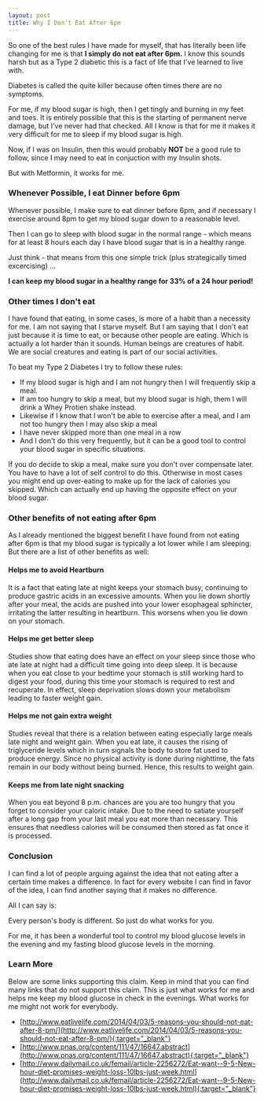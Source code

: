 ```yaml
---
layout: post
title: Why I Don't Eat After 6pm
---
```


So one of the best rules I have made for myself, that has literally been life changing for me is that **I simply do not eat after 6pm.**
I know this sounds harsh but as a Type 2 diabetic this is a fact of life that I've learned to live with.  

Diabetes is called the quite killer because often times there are no symptoms.  

For me, if my blood sugar is high, then I get tingly and burning in my feet and toes.  It is entirely possible that this is the 
starting of permanent nerve damage, but I've never had that checked.  All I know is that for me it makes it very difficult for me to
sleep if my blood sugar is high.

Now, if I was on Insulin, then this would probably **NOT** be a good rule to follow, since I may need to eat in conjuction with my 
Insulin shots.  

But with Metformin, it works for me. 

### Whenever Possible, I eat Dinner before 6pm 

Whenever possible, I make sure to eat dinner before 6pm, and if necessary I exercise around 8pm to get my blood sugar down to 
a reasonable level.

Then I can go to sleep with blood sugar in the normal range - which means for at least 8 hours each day I have blood sugar that
is in a healthy range.

Just think - that means from this one simple trick (plus strategically timed excercising) ...

**I can keep my blood sugar in a healthy range for 33% of a 24 hour period!** 

### Other times I don't eat

I have found that eating, in some cases, is more of a habit than a necessity for me.  I am not saying that I starve myself.  But
I am saying that I don't eat just because it is time to eat, or because other people are eating.  Which is actually a lot harder
than it sounds.  Human beings are creatures of habit.  We are social creatures and eating is part of our social activities.

To beat my Type 2 Diabetes I try to follow these rules:

- If my blood sugar is high and I am not hungry then I will frequently skip a meal.
- If am too hungry to skip a meal, but my blood sugar is high, them I will drink a Whey Protien shake instead.
- Likewise if I know that I won't be able to exercise after a meal, and I am not too hungry then I may also skip a meal
- I have never skipped more than one meal in a row
- And I don't do this very frequently, but it can be a good tool to control your blood sugar in specific situations.

If you do decide to skip a meal, make sure you don't over compensate later.  You have to have a lot of self control to do this. Otherwise in most cases you might end up over-eating to make up for the lack of calories you skipped.  Which can actually end 
up having the opposite effect on your blood sugar.

### Other benefits of not eating after 6pm

As I already mentioned the biggest benefit I have found from not eating after 6pm is that my blood sugar is typically a lot lower
while I am sleeping.  But there are a list of other benefits as well:

#### Helps me to avoid Heartburn

It is a fact that eating late at night keeps your stomach busy, continuing to produce gastric acids in an excessive amounts. When you lie down shortly after your meal, the acids are pushed into your lower esophageal sphincter, irritating the latter resulting in heartburn. This worsens when you lie down on your stomach.

#### Helps me get better sleep

Studies show that eating does have an effect on your sleep since those who ate late at night had a difficult time going into deep sleep. It is because when you eat close to your bedtime your stomach is still working hard to digest your food, during this time your stomach is required to rest and recuperate. In effect, sleep deprivation slows down your metabolism leading to faster weight gain.

#### Helps me not gain extra weight

Studies reveal that there is a relation between eating especially large meals late night and weight gain. When you eat late, it causes the rising of triglyceride levels which in turn signals the body to store fat used to produce energy. Since no physical activity is done during nighttime, the fats remain in our body without being burned. Hence, this results to weight gain.

#### Keeps me from late night snacking

When you eat beyond 8 p.m. chances are you are too hungry that you forget to consider your caloric intake. Due to the need to satiate yourself after a long gap from your last meal you eat more than necessary. This ensures that needless calories will be consumed then stored as fat once it is processed.

### Conclusion

I can find a lot of people arguing against the idea that not eating after a certain time makes a difference.  In fact for 
every website I can find in favor of the idea, I can find another saying that it makes no difference.

All I can say is:  

Every person's body is different.  So just do what works for you.  

For me, it has been a wonderful tool to control my blood glucose levels in the evening and my fasting blood glucose levels in the morning. 

### Learn More

Below are some links supporting this claim.  Keep in mind that you can find many links that do not support this claim.  This is just what works for me and helps me keep my blood glucose in check in the evenings.  What works for me might not work for everybody.

- [http://www.eatlivelife.com/2014/04/03/5-reasons-you-should-not-eat-after-8-pm/](http://www.eatlivelife.com/2014/04/03/5-reasons-you-should-not-eat-after-8-pm/){:target="_blank"}
- [http://www.pnas.org/content/111/47/16647.abstract](http://www.pnas.org/content/111/47/16647.abstract){:target="_blank"}
- [http://www.dailymail.co.uk/femail/article-2256272/Eat-want--9-5-New-hour-diet-promises-weight-loss-10lbs-just-week.html](http://www.dailymail.co.uk/femail/article-2256272/Eat-want--9-5-New-hour-diet-promises-weight-loss-10lbs-just-week.html){:target="_blank"}

